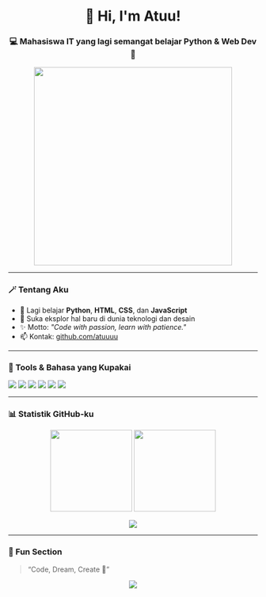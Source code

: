 <h1 align="center">💜 Hi, I'm Atuu!</h1>
<h3 align="center">💻 Mahasiswa IT yang lagi semangat belajar Python & Web Dev 🚀</h3>

<p align="center">
  <img src="https://media.giphy.com/media/qgQUggAC3Pfv687qPC/giphy.gif" width="400"/>
</p>

---

### 🪄 Tentang Aku
- 🌱 Lagi belajar **Python**, **HTML**, **CSS**, dan **JavaScript**  
- 💬 Suka eksplor hal baru di dunia teknologi dan desain  
- ✨ Motto: *"Code with passion, learn with patience."*  
- 📫 Kontak: [github.com/atuuuu](https://github.com/atuuuu)

---

### 🧩 Tools & Bahasa yang Kupakai
<p align="left">
  <img src="https://img.shields.io/badge/-Python-6E40C9?logo=python&logoColor=white" />
  <img src="https://img.shields.io/badge/-HTML5-9C27B0?logo=html5&logoColor=white" />
  <img src="https://img.shields.io/badge/-CSS3-AB47BC?logo=css3&logoColor=white" />
  <img src="https://img.shields.io/badge/-JavaScript-BA68C8?logo=javascript&logoColor=black" />
  <img src="https://img.shields.io/badge/-VS%20Code-7E57C2?logo=visual-studio-code&logoColor=white" />
  <img src="https://img.shields.io/badge/-GitHub-8E24AA?logo=github&logoColor=white" />
</p>

---

### 📊 Statistik GitHub-ku
<p align="center">
  <img src="https://github-readme-stats.vercel.app/api?username=atuuuu&show_icons=true&theme=tokyonight&hide_border=true" height="165"/>
  <img src="https://github-readme-stats.vercel.app/api/top-langs/?username=atuuuu&layout=compact&theme=tokyonight&hide_border=true" height="165"/>
</p>

<p align="center">
  <img src="https://github-readme-streak-stats.herokuapp.com?user=atuuuu&theme=tokyonight&hide_border=true" />
</p>

---

### 🌌 Fun Section
> “Code, Dream, Create 💜”

<p align="center">
  <img src="https://capsule-render.vercel.app/api?type=wave&color=7E57C2&height=80&section=footer"/>
</p>
